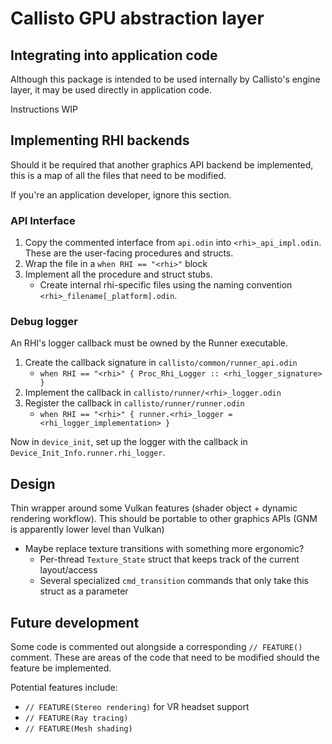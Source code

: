 # Callisto GPU abstraction layer

## Integrating into application code

Although this package is intended to be used internally by Callisto's engine layer, it may be used directly in
application code.


Instructions WIP

## Implementing RHI backends

Should it be required that another graphics API backend be implemented, 
this is a map of all the files that need to be modified.

If you're an application developer, ignore this section.

### API Interface

1. Copy the commented interface from `api.odin` into `<rhi>_api_impl.odin`. These are the user-facing procedures and structs.
2. Wrap the file in a `when RHI == "<rhi>"` block
3. Implement all the procedure and struct stubs.
    - Create internal rhi-specific files using the naming convention `<rhi>_filename[_platform].odin`.

### Debug logger

An RHI's logger callback must be owned by the Runner executable.

1. Create the callback signature in `callisto/common/runner_api.odin`
    - `when RHI == "<rhi>" { Proc_Rhi_Logger :: <rhi_logger_signature> }`
2. Implement the callback in `callisto/runner/<rhi>_logger.odin`
3. Register the callback in `callisto/runner/runner.odin`
    - `when RHI == "<rhi>" { runner.<rhi>_logger = <rhi_logger_implementation> }` 

Now in `device_init`, set up the logger with the callback in `Device_Init_Info.runner.rhi_logger`.


## Design

Thin wrapper around some Vulkan features (shader object + dynamic rendering workflow).
This should be portable to other graphics APIs (GNM is apparently lower level than Vulkan)

- Maybe replace texture transitions with something more ergonomic? 
    - Per-thread `Texture_State` struct that keeps track of the current layout/access
    - Several specialized `cmd_transition` commands that only take this struct as a parameter

## Future development

Some code is commented out alongside a corresponding `// FEATURE()` comment.
These are areas of the code that need to be modified should the feature be implemented.

Potential features include:
- `// FEATURE(Stereo rendering)` for VR headset support
- `// FEATURE(Ray tracing)`
- `// FEATURE(Mesh shading)`
